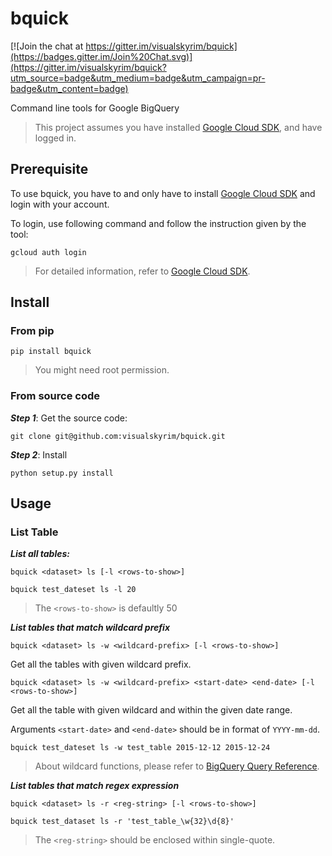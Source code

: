 # bquick

[![Join the chat at https://gitter.im/visualskyrim/bquick](https://badges.gitter.im/Join%20Chat.svg)](https://gitter.im/visualskyrim/bquick?utm_source=badge&utm_medium=badge&utm_campaign=pr-badge&utm_content=badge)

Command line tools for Google BigQuery


> This project assumes you have installed [Google Cloud SDK](https://cloud.google.com/sdk/), and have logged in.


## Prerequisite

To use bquick, you have to and only have to install [Google Cloud SDK](https://cloud.google.com/sdk/) and login with your account.

To login, use following command and follow the instruction given by the tool:

`gcloud auth login`


> For detailed information, refer to [Google Cloud SDK](https://cloud.google.com/sdk/).

## Install

### From pip

`pip install bquick`

> You might need root permission.


### From source code

***Step 1***: Get the source code:

`git clone git@github.com:visualskyrim/bquick.git`

***Step 2***: Install

`python setup.py install`


## Usage

### List Table

***List all tables:***

`bquick <dataset> ls [-l <rows-to-show>]`

```
bquick test_dateset ls -l 20
```

> The `<rows-to-show>` is defaultly 50


***List tables that match wildcard prefix***

`bquick <dataset> ls -w <wildcard-prefix> [-l <rows-to-show>]`

Get all the tables with given wildcard prefix.

`bquick <dataset> ls -w <wildcard-prefix> <start-date> <end-date> [-l <rows-to-show>]`

Get all the table with given wildcard and within the given date range.

Arguments `<start-date>` and `<end-date>` should be in format of `YYYY-mm-dd`.

```
bquick test_dateset ls -w test_table 2015-12-12 2015-12-24
```

> About wildcard functions, please refer to [BigQuery Query Reference](https://cloud.google.com/bigquery/query-reference?hl=en#tablewildcardfunctions).


***List tables that match regex expression***

`bquick <dataset> ls -r <reg-string> [-l <rows-to-show>]`

```
bquick test_dataset ls -r 'test_table_\w{32}\d{8}'
```

> The `<reg-string>` should be enclosed within single-quote.
